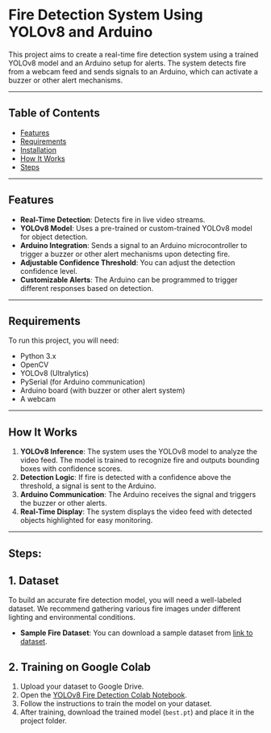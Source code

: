 # Fire Detection System Using YOLOv8 and Arduino

This project aims to create a real-time fire detection system using a trained YOLOv8 model and an Arduino setup for alerts. The system detects fire from a webcam feed and sends signals to an Arduino, which can activate a buzzer or other alert mechanisms.

---

## Table of Contents
- [Features](#features)
- [Requirements](#requirements)
- [Installation](#installation)
- [How It Works](#how-it-works)
- [Steps](#Steps)

---

## Features

- **Real-Time Detection**: Detects fire in live video streams.
- **YOLOv8 Model**: Uses a pre-trained or custom-trained YOLOv8 model for object detection.
- **Arduino Integration**: Sends a signal to an Arduino microcontroller to trigger a buzzer or other alert mechanisms upon detecting fire.
- **Adjustable Confidence Threshold**: You can adjust the detection confidence level.
- **Customizable Alerts**: The Arduino can be programmed to trigger different responses based on detection.
---

## Requirements

To run this project, you will need:

- Python 3.x
- OpenCV
- YOLOv8 (Ultralytics)
- PySerial (for Arduino communication)
- Arduino board (with buzzer or other alert system)
- A webcam

---

## How It Works

1. **YOLOv8 Inference**: The system uses the YOLOv8 model to analyze the video feed. The model is trained to recognize fire and outputs bounding boxes with confidence scores.
2. **Detection Logic**: If fire is detected with a confidence above the threshold, a signal is sent to the Arduino.
3. **Arduino Communication**: The Arduino receives the signal and triggers the buzzer or other alerts.
4. **Real-Time Display**: The system displays the video feed with detected objects highlighted for easy monitoring.
---


## Steps:

## 1. Dataset

To build an accurate fire detection model, you will need a well-labeled dataset. We recommend gathering various fire images under different lighting and environmental conditions.

- **Sample Fire Dataset**: You can download a sample dataset from [link to dataset](https://universe.roboflow.com/-jwzpw/continuous_fire/dataset/6).


## 2. Training on Google Colab 


1. Upload your dataset to Google Drive.
2. Open the [YOLOv8 Fire Detection Colab Notebook](https://colab.research.google.com/drive/1rOrocSNvpBsdsLjyZuOwvhA4ZYy4_qtl#scrollTo=1c6nzoiMOzdE).
3. Follow the instructions to train the model on your dataset.
4. After training, download the trained model (`best.pt`) and place it in the project folder.



